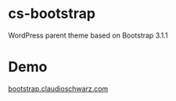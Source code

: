cs-bootstrap
============

WordPress parent theme based on Bootstrap 3.1.1

Demo
=====

[bootstrap.claudioschwarz.com](http://bootstrap.claudioschwarz.com/)
